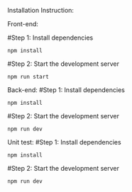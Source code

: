 Installation Instruction:

Front-end:

#Step 1: Install dependencies
```
npm install
```

#Step 2: Start the development server
``` 
npm run start
```

Back-end:
#Step 1: Install dependencies
```
npm install
```

#Step 2: Start the development server
``` 
npm run dev
```

Unit test:
#Step 1: Install dependencies
```
npm install
```

#Step 2: Start the development server
``` 
npm run dev
```



